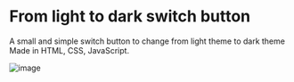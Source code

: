 # From light to dark switch button
A small and simple switch button to change from light theme to dark theme
Made in HTML, CSS, JavaScript. 

![image](https://github.com/Chennelie/FromLight2DarkSwitch/assets/15028924/83623a87-947d-497f-a5e4-e34e1e7c1d5c)
